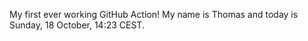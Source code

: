 My first ever working GitHub Action!
My name is Thomas and today is Sunday, 18 October, 14:23 CEST. 
